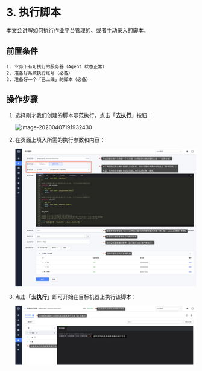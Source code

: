 # 3. 执行脚本

本文会讲解如何执行作业平台管理的、或者手动录入的脚本。

## 前置条件

```
1. 业务下有可执行的服务器（Agent 状态正常）
2. 准备好系统执行账号（必备）
3. 准备好一个「已上线」的脚本（必备）
```

## 操作步骤

1. 选择刚才我们创建的脚本示范执行，点击「**去执行**」按钮：

   ![image-20200407191932430](media/image-20200407191932430.png)

2. 在页面上填入所需的执行参数和内容：

   ![image-20200407192800545](media/image-20200407192800545.png)

3. 点击「**去执行**」即可开始在目标机器上执行该脚本：

   ![image-20200407193241918](media/image-20200407193241918.png)